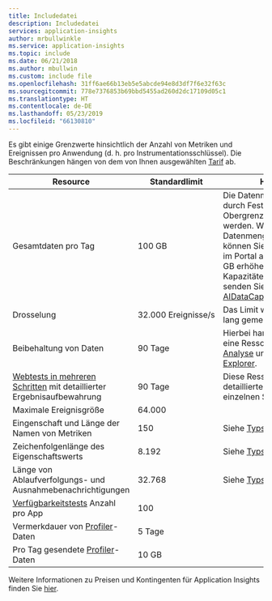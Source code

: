 ```yaml
---
title: Includedatei
description: Includedatei
services: application-insights
author: mrbullwinkle
ms.service: application-insights
ms.topic: include
ms.date: 06/21/2018
ms.author: mbullwin
ms.custom: include file
ms.openlocfilehash: 31ff6ae66b13eb5e5abcde94e8d3df7f6e32f63c
ms.sourcegitcommit: 778e7376853b69bbd5455ad260d2dc17109d05c1
ms.translationtype: HT
ms.contentlocale: de-DE
ms.lasthandoff: 05/23/2019
ms.locfileid: "66130810"
---
```

Es gibt einige Grenzwerte hinsichtlich der Anzahl von Metriken und Ereignissen pro Anwendung (d. h. pro Instrumentationsschlüssel). Die Beschränkungen hängen von dem von Ihnen ausgewählten [Tarif](https://azure.microsoft.com/pricing/details/application-insights/) ab.

| Resource | Standardlimit | Hinweis
| --- | --- | --- |
| Gesamtdaten pro Tag | 100 GB | Die Datenmenge kann durch Festlegen einer Obergrenze reduziert werden. Wird eine höhere Datenmenge benötigt, können Sie den Grenzwert im Portal auf bis zu 1.000 GB erhöhen. Bei Kapazitäten über 1.000 GB senden Sie eine E-Mail an AIDataCap@microsoft.com.
| Drosselung | 32.000 Ereignisse/s | Das Limit wird eine Minute lang gemessen.
| Beibehaltung von Daten | 90 Tage | Hierbei handelt es sich um eine Ressource für [Suche](../articles/azure-monitor/app/diagnostic-search.md), [Analyse](../articles/azure-monitor/app/analytics.md) und [Metrik-Explorer](../articles/azure-monitor/app/metrics-explorer.md).
| [Webtests in mehreren Schritten](../articles/azure-monitor/app/monitor-web-app-availability.md#multi-step-web-tests) mit detaillierter Ergebnisaufbewahrung | 90 Tage | Diese Ressource liefert detaillierte Ergebnisse der einzelnen Schritte.
| Maximale Ereignisgröße | 64.000 |
| Eingenschaft und Länge der Namen von Metriken | 150 | Siehe [Typschemas](https://github.com/Microsoft/ApplicationInsights-Home/blob/master/EndpointSpecs/Schemas/Docs/).
| Zeichenfolgenlänge des Eigenschaftswerts | 8.192 | Siehe [Typschemas](https://github.com/Microsoft/ApplicationInsights-Home/blob/master/EndpointSpecs/Schemas/Docs/).
| Länge von Ablaufverfolgungs- und Ausnahmebenachrichtigungen | 32.768  | Siehe [Typschemas](https://github.com/Microsoft/ApplicationInsights-Home/blob/master/EndpointSpecs/Schemas/Docs/).
| [Verfügbarkeitstests](../articles/azure-monitor/app/monitor-web-app-availability.md) Anzahl pro App | 100 |
| Vermerkdauer von [Profiler](../articles/azure-monitor/app/profiler.md)-Daten | 5 Tage |
| Pro Tag gesendete [Profiler](../articles/azure-monitor/app/profiler.md)-Daten | 10 GB |

Weitere Informationen zu Preisen und Kontingenten für Application Insights finden Sie [hier](../articles/azure-monitor/app/pricing.md).